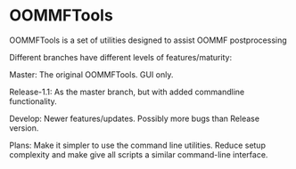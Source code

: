 OOMMFTools
==========

OOMMFTools is a set of utilities designed to assist OOMMF postprocessing

Different branches have different levels of features/maturity:

Master: The original OOMMFTools. GUI only.

Release-1.1: As the master branch, but with added commandline functionality.

Develop: Newer features/updates. Possibly more bugs than Release version.

Plans:
Make it simpler to use the command line utilities. Reduce setup complexity and 
make give all scripts a similar command-line interface.

